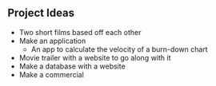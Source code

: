 ## Project Ideas

* Two short films based off each other
* Make an application
    * An app to calculate the velocity of a burn-down chart
* Movie trailer with a website to go along with it
* Make a database with a website
* Make a commercial
